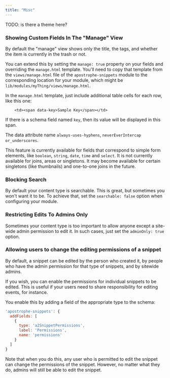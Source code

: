 ```yaml
---
title: "Misc"
---
```


TODO: is there a theme here?

### Showing Custom Fields In The "Manage" View

By default the "manage" view shows only the title, the tags, and whether the item is currently in the trash or not.

You can extend this by setting the `manage: true` property on your fields and overriding the `manage.html` template. You'll need to copy that template from the `views/manage.html` file of the `apostrophe-snippets` module to the corresponding location for your module, which might be `lib/modules/myThing/views/manage.html`.

In the `manage.html` template, just include additional table cells for each row, like this one:

        <td><span data-key>Sample Key</span></td>

If there is a schema field named `key`, then its value will be displayed in this span.

The data attribute name `always-uses-hyphens`, `neverEverIntercap` `or_underscores`.

This feature is currently available for fields that correspond to simple form elements, like `boolean`, `string`, `date`, `time` and `select`. It is not currently available for joins, areas or singletons. It may become available for certain singletons (like thumbnails) and one-to-one joins in the future.

### Blocking Search

By default your content type is searchable. This is great, but sometimes you won't want it to be. To achieve that, set the `searchable: false` option when configuring your module.

### Restricting Edits To Admins Only

Sometimes your content type is too important to allow anyone except a site-wide admin permission to edit it. In such cases, just set the `adminOnly: true` option.

### Allowing users to change the editing permissions of a snippet

By default, a snippet can be edited by the person who created it, by people who have the admin permission for that type of snippets, and by sitewide admins.

If you wish, you can enable the permissions for individual snippets to be edited. This is useful if your users need to share responsibility for editing events, for instance.

You enable this by adding a field of the appropriate type to the schema:

```javascript
'apostrophe-snippets': {
  addFields: [
    {
      type: 'a2SnippetPermissions',
      label: 'Permissions',
      name: 'permissions'
    }
  ]
}
```

Note that when you do this, any user who is permitted to edit the snippet can change the permissions of the snippet. However, no matter what they do, admins will still be able to edit the snippet.

